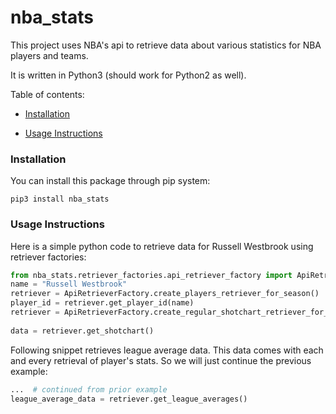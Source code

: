 # nba_stats

This project uses NBA's api to retrieve data about various statistics for NBA players and teams.

It is written in Python3 (should work for Python2 as well). 

Table of contents:

* [Installation](#installation)

* [Usage Instructions](#usage-instructions)

### Installation 

You can install this package through pip system:

`pip3 install nba_stats`

### Usage Instructions

Here is a simple python code to retrieve data for Russell Westbrook using retriever factories:

```python
from nba_stats.retriever_factories.api_retriever_factory import ApiRetrieverFactory
name = "Russell Westbrook"
retriever = ApiRetrieverFactory.create_players_retriever_for_season()
player_id = retriever.get_player_id(name)
retriever = ApiRetrieverFactory.create_regular_shotchart_retriever_for_player(player_id=player_id,
                                                                              season="2017-18")
data = retriever.get_shotchart()
```

Following snippet retrieves league average data. This data comes with each and every retrieval of player's stats.
So we will just continue the previous example:

```python
...  # continued from prior example
league_average_data = retriever.get_league_averages()
```